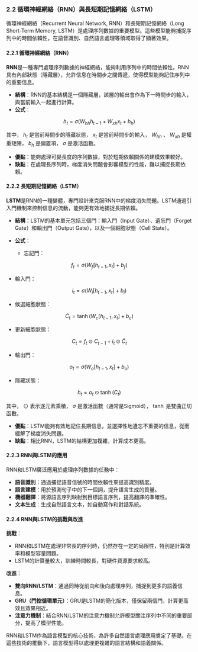 ### **2.2 循環神經網絡（RNN）與長短期記憶網絡（LSTM）**

循環神經網絡（Recurrent Neural Network, RNN）和長短期記憶網絡（Long Short-Term Memory, LSTM）是處理序列數據的重要模型。這些模型能夠捕捉序列中的時間依賴性，在語音識別、自然語言處理等領域取得了顯著效果。

#### **2.2.1 循環神經網絡（RNN）**

**RNN**是一種專門處理序列數據的神經網絡，能夠利用序列中的時間依賴性。RNN具有內部狀態（隱藏層），允許信息在時間步之間傳遞，使得模型能夠記住序列中的重要信息。

- **結構**：RNN的基本結構是一個隱藏層，該層的輸出會作為下一時間步的輸入，與當前輸入一起進行計算。
- **公式**：
  
```math
h_t = \sigma(W_{hh}h_{t-1} + W_{xh}x_t + b_h)
```

  其中， $`h_t`$  是當前時間步的隱藏狀態， $`x_t`$  是當前時間步的輸入， $`W_{hh}`$ 、 $`W_{xh}`$  是權重矩陣， $`b_h`$  是偏置項， $`\sigma`$  是激活函數。

- **優點**：能夠處理可變長度的序列數據，對於短期依賴關係的建模效果較好。
- **缺點**：在處理長序列時，梯度消失問題會影響模型的性能，難以捕捉長期依賴。

#### **2.2.2 長短期記憶網絡（LSTM）**

**LSTM**是RNN的一種變體，專門設計來克服RNN中的梯度消失問題。LSTM通過引入門機制來控制信息的流動，能夠更有效地捕捉長期依賴。

- **結構**：LSTM的基本單元包括三個門：輸入門（Input Gate）、遺忘門（Forget Gate）和輸出門（Output Gate），以及一個細胞狀態（Cell State）。

- **公式**：
  - 忘記門：
```math
f_t = \sigma(W_f[h_{t-1}, x_t] + b_f)
```

  - 輸入門：
```math
i_t = \sigma(W_i[h_{t-1}, x_t] + b_i)
```

  - 候選細胞狀態：
```math
\tilde{C}_t = \tanh(W_c[h_{t-1}, x_t] + b_c)
```

  - 更新細胞狀態：
```math
C_t = f_t \odot C_{t-1} + i_t \odot \tilde{C}_t
```

  - 輸出門：
```math
o_t = \sigma(W_o[h_{t-1}, x_t] + b_o)
```

  - 隱藏狀態：
```math
h_t = o_t \odot \tanh(C_t)
```


  其中， $`\odot`$  表示逐元素乘積， $`\sigma`$  是激活函數（通常是Sigmoid）， $`\tanh`$  是雙曲正切函數。

- **優點**：LSTM能夠有效地記住長期信息，並選擇性地遺忘不重要的信息，從而緩解了梯度消失問題。
- **缺點**：相比RNN，LSTM的結構更加複雜，計算成本更高。

#### **2.2.3 RNN與LSTM的應用**

RNN和LSTM廣泛應用於處理序列數據的任務中：

- **語音識別**：通過捕捉語音信號的時間依賴性來提高識別精度。
- **語言建模**：用於預測句子中的下一個詞，提升語言生成的質量。
- **機器翻譯**：將源語言序列映射到目標語言序列，提高翻譯的準確性。
- **文本生成**：生成自然語言文本，如自動寫作和對話系統。

#### **2.2.4 RNN與LSTM的挑戰與改進**

**挑戰**：
- RNN和LSTM在處理非常長的序列時，仍然存在一定的局限性，特別是計算效率和模型容量問題。
- LSTM的計算量較大，訓練時間較長，對硬件資源要求較高。

**改進**：
- **雙向RNN/LSTM**：通過同時從前向和後向處理序列，捕捉到更多的語義信息。
- **GRU（門控循環單元）**：GRU是LSTM的簡化版本，僅保留兩個門，計算更高效且效果相近。
- **注意力機制**：結合RNN/LSTM的注意力機制允許模型關注序列中不同的重要部分，提高了模型性能。

RNN和LSTM作為語言模型的核心技術，為許多自然語言處理應用奠定了基礎。在這些技術的推動下，語言模型得以處理更複雜的語言結構和語義關係。
